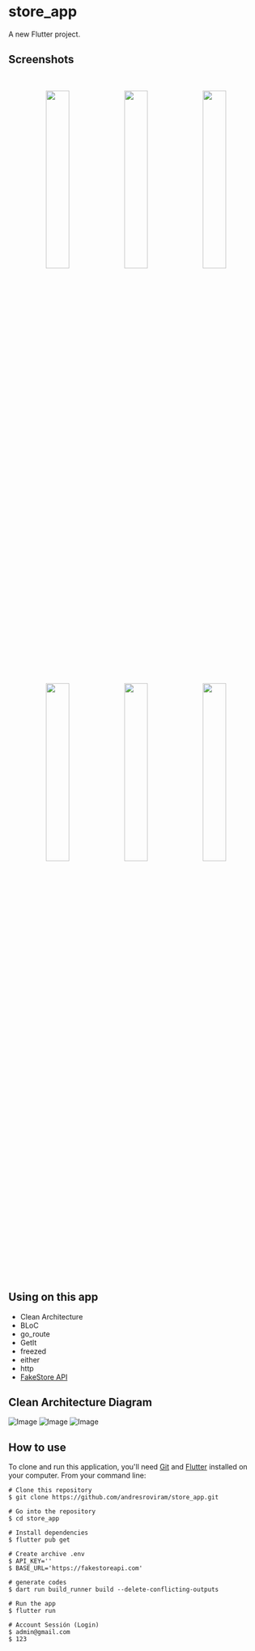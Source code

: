 # store_app

A new Flutter project.

## Screenshots

<br>
<p align="center">
<img src="screenshots/Screenshot_1741346262.png" width="30%">
<img src="screenshots/Screenshot_1741347738.png" width="30%">
<img src="screenshots/Screenshot_1741347716.png" width="30%">
<img src="screenshots/Screenshot_1741347721.png" width="30%">
<img src="screenshots/Screenshot_1741347959.png" width="30%">
<img src="screenshots/Screenshot_1741347727.png" width="30%">
</p>

## Using on this app

- Clean Architecture
- BLoC
- go_route
- GetIt
- freezed
- either
- http
- [FakeStore API](https://fakestoreapi.com/)

## Clean Architecture Diagram

![Image](screenshots/diagram.png)
![Image](screenshots/folders_structure.png)
![Image](screenshots/clean_architecture.png)



## How to use

To clone and run this application, you'll need [Git](https://git-scm.com/downloads) and [Flutter](https://flutter.dev/docs/get-started/install) installed on your computer. From your command line:

```
# Clone this repository
$ git clone https://github.com/andresroviram/store_app.git

# Go into the repository
$ cd store_app

# Install dependencies
$ flutter pub get

# Create archive .env
$ API_KEY=''
$ BASE_URL='https://fakestoreapi.com'

# generate codes
$ dart run build_runner build --delete-conflicting-outputs

# Run the app
$ flutter run

# Account Sessión (Login)
$ admin@gmail.com
$ 123
```
